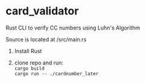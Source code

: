 # card_validator
Rust CLI to verify CC numbers using Luhn's Algorithm

Source is located at /src/main.rs

1. Install Rust

2. clone repo and run:<br>
  `cargo build` <br>
  `cargo run -- ./cardnumber_later`<br>
